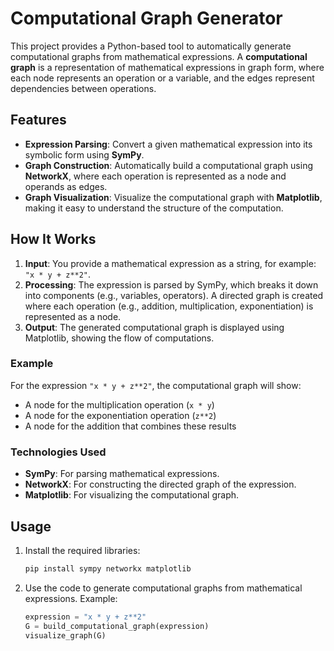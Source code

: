 # Computational Graph Generator

This project provides a Python-based tool to automatically generate computational graphs from mathematical expressions. A **computational graph** is a representation of mathematical expressions in graph form, where each node represents an operation or a variable, and the edges represent dependencies between operations.

## Features
- **Expression Parsing**: Convert a given mathematical expression into its symbolic form using **SymPy**.
- **Graph Construction**: Automatically build a computational graph using **NetworkX**, where each operation is represented as a node and operands as edges.
- **Graph Visualization**: Visualize the computational graph with **Matplotlib**, making it easy to understand the structure of the computation.

## How It Works
1. **Input**: You provide a mathematical expression as a string, for example: `"x * y + z**2"`.
2. **Processing**: The expression is parsed by SymPy, which breaks it down into components (e.g., variables, operators). A directed graph is created where each operation (e.g., addition, multiplication, exponentiation) is represented as a node.
3. **Output**: The generated computational graph is displayed using Matplotlib, showing the flow of computations.

### Example
For the expression `"x * y + z**2"`, the computational graph will show:
- A node for the multiplication operation (`x * y`)
- A node for the exponentiation operation (`z**2`)
- A node for the addition that combines these results

### Technologies Used
- **SymPy**: For parsing mathematical expressions.
- **NetworkX**: For constructing the directed graph of the expression.
- **Matplotlib**: For visualizing the computational graph.

## Usage

1. Install the required libraries:
   ```bash
   pip install sympy networkx matplotlib
   ```

2. Use the code to generate computational graphs from mathematical expressions. Example:
   ```python
   expression = "x * y + z**2"
   G = build_computational_graph(expression)
   visualize_graph(G)
   ```
